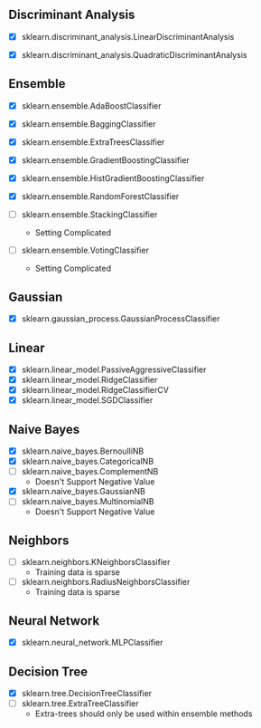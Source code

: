 ## Discriminant Analysis

- [x] sklearn.discriminant_analysis.LinearDiscriminantAnalysis

- [x] sklearn.discriminant_analysis.QuadraticDiscriminantAnalysis

## Ensemble

- [x] sklearn.ensemble.AdaBoostClassifier
- [x] sklearn.ensemble.BaggingClassifier
- [x] sklearn.ensemble.ExtraTreesClassifier
- [x] sklearn.ensemble.GradientBoostingClassifier
- [x] sklearn.ensemble.HistGradientBoostingClassifier
- [x] sklearn.ensemble.RandomForestClassifier
- [ ] sklearn.ensemble.StackingClassifier
  - Setting Complicated

- [ ] sklearn.ensemble.VotingClassifier
  - Setting Complicated

## Gaussian

- [x] sklearn.gaussian_process.GaussianProcessClassifier

## Linear

- [x] sklearn.linear_model.PassiveAggressiveClassifier
- [x] sklearn.linear_model.RidgeClassifier
- [x] sklearn.linear_model.RidgeClassifierCV
- [x] sklearn.linear_model.SGDClassifier

## Naive Bayes

- [x] sklearn.naive_bayes.BernoulliNB
- [x] sklearn.naive_bayes.CategoricalNB
- [ ] sklearn.naive_bayes.ComplementNB
  - Doesn't Support Negative Value
- [x] sklearn.naive_bayes.GaussianNB
- [ ] sklearn.naive_bayes.MultinomialNB
  - Doesn't Support Negative Value

## Neighbors

- [ ] sklearn.neighbors.KNeighborsClassifier
  - Training data is sparse
- [ ] sklearn.neighbors.RadiusNeighborsClassifier
  - Training data is sparse

## Neural Network

- [x] sklearn.neural_network.MLPClassifier

## Decision Tree

- [x] sklearn.tree.DecisionTreeClassifier
- [ ] sklearn.tree.ExtraTreeClassifier
  - Extra-trees should only be used within ensemble methods